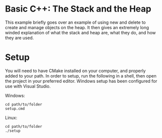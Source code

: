 # Basic C++: The Stack and the Heap

This example briefly goes over an example of using new and delete to create and manage objects on the heap.
It then gives an extremely long winded explanation of what the stack and heap are, what they do, and how they are used.

# Setup

You will need to have CMake installed on your computer, and properly added to your path.
In order to setup, run the following in a shell, then open the project in your preferred editor.
Windows setup has been configured for use with Visual Studio.

Windows:
```
cd path/to/folder
setup.cmd
```
Linux:
```
cd path/to/folder
./setup
```